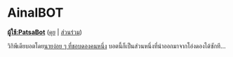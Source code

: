 # AinalBOT
**[ผู้ใช้:PatsaBot][botuserpage]** ([คุย][botusertalk] | [ส่วนร่วม][botcontribs])

วิกิพีเดียบอตโดย[นายง่อย ๆ ที่ชอบดองคนหนึ่ง][] บอตนี้ก็เป็นส่วนหนึ่งที่นำออกมาจากโอ่งดองได้ซักที...

[นายง่อย ๆ ที่ชอบดองคนหนึ่ง]: https://w.wiki/JSB
[botuserpage]: https://w.wiki/4S53
[botcontribs]: https://w.wiki/4S55
[botusertalk]: https://w.wiki/4S54
